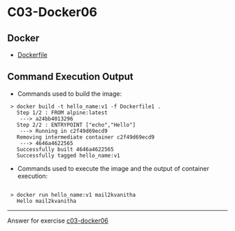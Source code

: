 # C03-Docker06

## Docker 
- [Dockerfile](Dockerfile)

## Command Execution Output
- Commands used to build  the image:
```
 > docker build -t hello_name:v1 -f Dockerfile1 .
   Step 1/2 : FROM alpine:latest
    ---> a24bb4013296
   Step 2/2 : ENTRYPOINT ["echo","Hello"]
    ---> Running in c2f49d69ecd9
   Removing intermediate container c2f49d69ecd9
    ---> 4646a4622565
   Successfully built 4646a4622565
   Successfully tagged hello_name:v1

```

- Commands used to execute the image and the output of container execution:
```

 > docker run hello_name:v1 mail2kvanitha
   Hello mail2kvanitha

```

<!-- Don't change anything below this point-->
<!-- Before commiting, remove both commented lines--> 
***
Answer for exercise [c03-docker06](https://github.com/devopsacademyau/academy/blob/af3225a3436f263164e8daebc6bbd1ef3122b900/classes/03class/exercises/c03-docker06/README.md)
